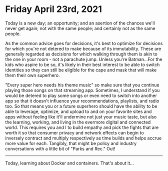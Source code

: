 # Friday April 23rd, 2021

Today is a new day; an opportunity; and an asertion of the chances we'll never get again; not with the same people; and certainly not as the same people.

As the common advice goes for decisions, it's best to optimize for decisions for which you're not detered to make because of its immutability. These are generally
regarded as decisions for which walking through them is akin to the one in your room - not a parachute jump. Unless you're Batman...For the kids who aspire to be so,
it's likely in their best interest to be able to switch identities so they can still be eligible for the cape and mask that will make them their own superhero.

"Every super hero needs his theme music" so make sure that you continue playing those songs on that streaming app. Sometimes, I understand if you would be detered to play some songs
or even need to switch into another app so that it doesn't influence your recommendations, playlists, and radio too. So that means you or a future superhero should have the ability
to be able to leverage, optimize, and upload to and on your favorite sites and apps without feeling like it'll undermine not just your music taste, but also the learning, working, and living in the
evermore digital and connected world. This requires you and I to build empathy and pick the fights that are worth it so that consumer privacy and network effects can begin to inversely
contract and multiply respectively as time builds and helps accrue more value for each. Tangibly, that might be policy and industry conversations with a little bit of "Parks and Rec." Out!

---------------------------------------------

Today, learning about Docker and containers. That's about it...
